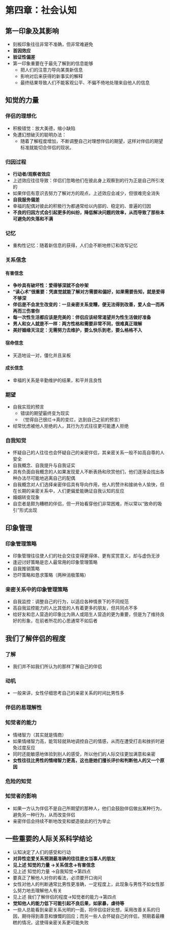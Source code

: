 # 第四章：社会认知

## 第一印象及其影响

- 刻板印象往往非常不准确，但非常难避免
- **首因效应**
- **验证性偏差**
- 第一印象重要在于最先了解到的信息能够
  - 把人们的注意力导向某类新信息
  - 影响对后来获得的新事实的解释
  - 最终结果导致人们不能客观公平、不偏不倚地处理来自他人的信息

## 知觉的力量

### 伴侣的理想化

- 积极错觉：放大美德，缩小缺陷
- 免遭幻想破灭的聪明办法：
   - 随着了解程度增加，不断调整自己对理想伴侣的期望，这样对伴侣的期望标准就能切合伴侣的现状。

### 归因过程

- **行动者/观察者效应**
- 上述效应往往导致：伴侣们忽略他们在彼此身上观察到的行为正是自己所引发的
- 如果伴侣有意识去努力了解对方的观点，上述效应会减少，但很难完全消失
- **自我服务偏差**
- 幸福的配偶对彼此的积极行为都通常给以内部的、稳定的、普遍的归因
- **不良的归因方式会引起更多的纠纷，降低解决问题的效率，从而导致了那些本可避免的失落和不满**

### 记忆

- 重构性记忆：随着新信息的获得，人们会不断地修订和改写记忆

### 关系信念

#### 有害信念

- **争吵具有破坏性：爱得够深就不会吵架**
- **“读心术”很重要：凭直觉就能了解对方需要和偏好，如果需要告知，就是爱得不够深**
- **伴侣是不会发生改变的：一旦亲密关系变糟，便无法得到改善，爱人会一而再再而三伤害你**
- **每一次性生活都应该是完美的：伴侣应该经常渴望并为性生活做好准备**
- **男人和女人就是不一样：两方性格和需要非常不同，很难真正理解**
- **美好姻缘天注定：无需努力去维护，要么快乐到老，要么格格不入**

#### 宿命信念

- 天造地设一对，僵化并且呆板

#### 成长信念

- 幸福的关系是辛勤维护的结果，和平并且良性

### 期望

- 自我实现的预言
  - 错误的期望最终变为现实
  - （觉得自己很烂\->真的变烂，达到自己之前的预言）
- 经常忧虑被他人拒绝的人，其行为方式往往更可能遭人拒绝

### 自我知觉

- 怀疑自己的人往往也会怀疑自己的亲密伴侣，其亲密关系一般不如高自尊的人安全
- 自我概念、自我提升与自我证实
- 具有负面自我概念的人如果发现爱人不断表扬和欣赏他们，他们逐渐会找出各种办法尽可能地逃离自己的配偶
- 自我概念对人们选择亲密伴侣具有导向作用，他人的赞许和接纳令人愉快，但在长期的亲密关系中，人们更偏爱能确证自我认知的反应
- 婚姻转变现象
- 自恋者是颇为糟糕的伴侣，但一开始看穿他们非常困难，所以常以“致命的吸引”形式出现

## 印象管理

### 印象管理策略

- 印象管理往往使人们的社会交往变得更得体、更有奖赏意义，却与虚伪无涉
- 逢迎讨好策略是恋人最常用的印象管理策略
- 自我推销策略
- 恐吓策略和恳求策略（两种消极策略）

### 亲密关系中的印象管理策略

- 自我监控：调整自己的行为，以适应各种情景下的不同规范
- 高自我监控能力的人比其低的人有着更多的朋友，但共同点不多
- 给好友和恋人营造的印象比为熟人或陌生人营造的更为重要，但是为了维持良好的形象，在前者所花的心思通常不如后者

## 我们了解伴侣的程度

### 了解

- 我们并不如我们所认为的那样了解自己的伴侣

### 动机

- 一般来讲，女性仔细思考自己的亲密关系的时间比男性多

### 伴侣的易理解性

### 知觉者的能力

- 情绪智力（其实就是情商）
- 如果情绪智力高，能驾轻就熟地调控自己的情感，从而在遭受打击和挫折时避免过度反应
- 同时还能敏感地体验到别人的感受，所以他们的人际交往更加满意和亲密
- **女性往往比男性的情绪智力更高，这也是她们擅长评价和判断他人的又一个原因**

### 危险的知觉

### 知觉者的影响

- 如果一方认为伴侣不是自己所期望的那种人，他们会鼓励伴侣做出某种行为，避免另一种行为，从而改变伴侣
- 亲密伴侣会持续不断地改变和塑造彼此的行为举止

## 一些重要的人际关系科学结论

- 认知决定了人们的感受和行动
- **对异性恋爱关系预测最准确的往往是女当事人的朋友**
- **见上述** **知觉的力量 ->关系信念\->有害信念**
- 见上述 知觉的力量 ->自我知觉\->第四点
- 要真正了解他人对你的看法，必须要开口询问
- 女性对他人的判断通常比男性更准确，一定程度上，此现象与男性不如女性那么努力地去理解他人有关
- 见上述 我们了解伴侣的程度\->知觉者的能力\->第四点
- **觉知他人的能力低下可能引起不良后果，如家暴，虐待等**
- 一些人总能看到亲密关系光明的一面，将伴侣往好处想，采用改善关系的归因，期待得到善意和慷慨的回应；而另一些人会怀疑自己的伴侣，预期着最糟糕的情况，这使得亲密关系更可能失败


